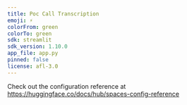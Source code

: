 ```yaml
---
title: Poc Call Transcription
emoji: ⚡
colorFrom: green
colorTo: green
sdk: streamlit
sdk_version: 1.10.0
app_file: app.py
pinned: false
license: afl-3.0
---
```


Check out the configuration reference at https://huggingface.co/docs/hub/spaces-config-reference
